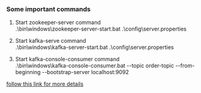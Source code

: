 ### Some important commands

1. Start zookeeper-server command  
.\bin\windows\zookeeper-server-start.bat .\config\server.properties

2. Start kafka-serve command  
   .\bin\windows\kafka-server-start.bat .\config\server.properties

3. Start kafka-console-consumer command  
   .\bin\windows\kafka-console-consumer.bat --topic order-topic --from-beginning --bootstrap-server localhost:9092

[follow this link for more details](https://kafka.apache.org/quickstart)